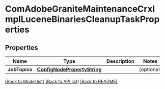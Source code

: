 # ComAdobeGraniteMaintenanceCrxImplLuceneBinariesCleanupTaskProperties

## Properties
Name | Type | Description | Notes
------------ | ------------- | ------------- | -------------
**JobTopics** | [**ConfigNodePropertyString**](configNodePropertyString.md) |  | [optional] 

[[Back to Model list]](../README.md#documentation-for-models) [[Back to API list]](../README.md#documentation-for-api-endpoints) [[Back to README]](../README.md)


